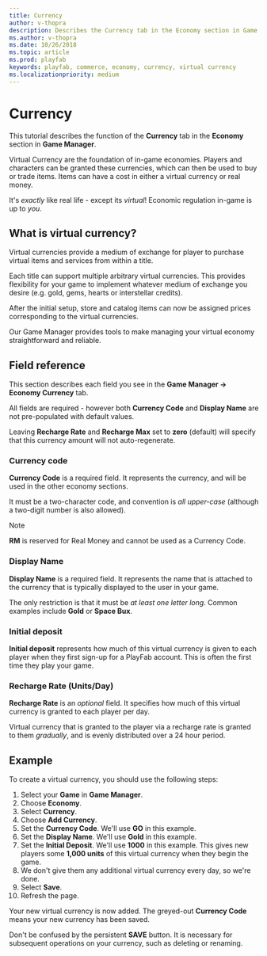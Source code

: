```yaml
---
title: Currency
author: v-thopra
description: Describes the Currency tab in the Economy section in Game Manager, and how to configure Virtual Currency.
ms.author: v-thopra
ms.date: 10/26/2018
ms.topic: article
ms.prod: playfab
keywords: playfab, commerce, economy, currency, virtual currency
ms.localizationpriority: medium
---
```


# Currency

This tutorial describes the function of the **Currency** tab in the **Economy** section in **Game Manager**.

Virtual Currency are the foundation of in-game economies. Players and characters can be granted these currencies, which can then be used to buy or trade items. Items can have a cost in either a virtual currency or real money.

It's *exactly* like real life - except its *virtual*! Economic regulation in-game is up to *you*.

## What is virtual currency?

Virtual currencies provide a medium of exchange for player to purchase virtual items and services from within a title.

Each title can support multiple arbitrary virtual currencies. This provides flexibility for your game to implement whatever medium of exchange you desire (e.g. gold, gems, hearts or interstellar credits).

After the initial setup, store and catalog items can now be assigned prices corresponding to the virtual currencies.

Our Game Manager provides tools to make managing your virtual economy straightforward and reliable.

## Field reference

This section describes each field you see in the **Game Manager -> Economy Currency** tab.

All fields are required - however both **Currency Code** and **Display Name** are not pre-populated with default values.

Leaving **Recharge Rate** and **Recharge Max** set to **zero** (default) will specify that this currency amount will not auto-regenerate.

### Currency code

**Currency Code** is a required field. It represents the currency, and will be used in the other economy sections.

It must be a two-character code, and convention is *all upper-case* (although a two-digit number is also allowed).

> [!NOTE]
> **RM** is reserved for Real Money and cannot be used as a Currency Code.

### Display Name

**Display Name** is a required field. It represents the name that is attached to the currency that is typically displayed to the user in your game.

The only restriction is that it must be *at least one letter long*. Common examples include **Gold** or **Space Bux**.

### Initial deposit

**Initial deposit** represents how much of this virtual currency is given to each player when they first sign-up for a PlayFab account. This is often the first time they play your game.

### Recharge Rate (Units/Day)

**Recharge Rate** is an *optional* field. It specifies how much of this virtual currency is granted to each player per day.

Virtual currency that is granted to the player via a recharge rate is granted to them *gradually*, and is evenly distributed over a 24 hour period.

## Example

To create a virtual currency, you should use the following steps:

1. Select your **Game** in **Game Manager**.
2. Choose **Economy**.
3. Select **Currency**.
4. Choose **Add Currency**.
5. Set the **Currency Code**. We'll use **GO** in this example.
6. Set the **Display Name**. We'll use **Gold** in this example.
7. Set the **Initial Deposit**. We'll use **1000** in this example. This gives new players some **1,000 units** of this virtual currency when they begin the game.
8. We don't give them any additional virtual currency every day, so we're done.
9. Select **Save**.
10. Refresh the page.

Your new virtual currency is now added. The greyed-out **Currency Code** means your new currency has been saved.

Don't be confused by the persistent **SAVE** button. It is necessary for subsequent operations on your currency, such as deleting or renaming.
